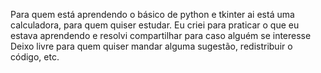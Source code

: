 Para quem está aprendendo o básico de python e tkinter ai está uma calculadora, para quem quiser estudar.
Eu criei para praticar o que eu estava aprendendo e resolvi compartilhar para caso alguém se interesse
Deixo livre para quem quiser mandar alguma sugestão, redistribuir o código, etc.
